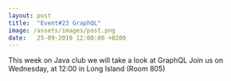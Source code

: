 ```yaml
---
layout: post
title:  "Event#23 GraphQL"
image: /assets/images/post.png
date:   25-09-2019 12:00:00 +0200
---
```

This week on Java club we will take a look at GraphQL
Join us on Wednesday, at 12:00 in Long Island (Room 805)